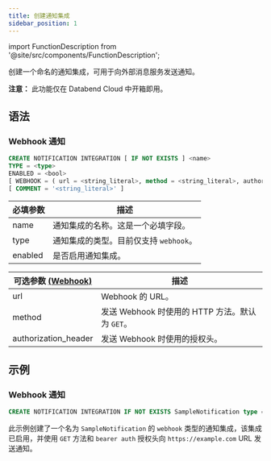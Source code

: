 ```yaml
---
title: 创建通知集成
sidebar_position: 1
---
```

import FunctionDescription from '@site/src/components/FunctionDescription';

<FunctionDescription description="引入或更新于：v1.2.371"/>

创建一个命名的通知集成，可用于向外部消息服务发送通知。

**注意：** 此功能仅在 Databend Cloud 中开箱即用。

## 语法
### Webhook 通知

```sql
CREATE NOTIFICATION INTEGRATION [ IF NOT EXISTS ] <name>
TYPE = <type>
ENABLED = <bool>
[ WEBHOOK = ( url = <string_literal>, method = <string_literal>, authorization_header = <string_literal> ) ]
[ COMMENT = '<string_literal>' ]
```

| 必填参数 | 描述 |
|---------------------|-------------|
| name                | 通知集成的名称。这是一个必填字段。 |
| type                | 通知集成的类型。目前仅支持 `webhook`。 |
| enabled             | 是否启用通知集成。 |

| 可选参数 [(Webhook)](#webhook-通知) | 描述 |
|---------------------|-------------|
| url                 | Webhook 的 URL。 |
| method              | 发送 Webhook 时使用的 HTTP 方法。默认为 `GET`。|
| authorization_header| 发送 Webhook 时使用的授权头。 |

## 示例

### Webhook 通知

```sql
CREATE NOTIFICATION INTEGRATION IF NOT EXISTS SampleNotification type = webhook enabled = true webhook = (url = 'https://example.com', method = 'GET', authorization_header = 'bearer auth')
```

此示例创建了一个名为 `SampleNotification` 的 `webhook` 类型的通知集成，该集成已启用，并使用 `GET` 方法和 `bearer auth` 授权头向 `https://example.com` URL 发送通知。